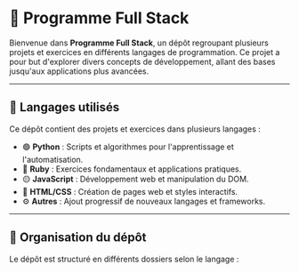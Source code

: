 # 🚀 Programme Full Stack

Bienvenue dans **Programme Full Stack**, un dépôt regroupant plusieurs projets
et exercices en différents langages de programmation.
Ce projet a pour but d'explorer divers concepts de développement, allant
des bases jusqu'aux applications plus avancées.

---

## 📌 Langages utilisés

Ce dépôt contient des projets et exercices dans plusieurs langages :

- 🟢 **Python** : Scripts et algorithmes pour l'apprentissage et l'automatisation.
- 🔴 **Ruby** : Exercices fondamentaux et applications pratiques.
- 🟡 **JavaScript** : Développement web et manipulation du DOM.
- 🔵 **HTML/CSS** : Création de pages web et styles interactifs.
- ⚙ **Autres** : Ajout progressif de nouveaux langages et frameworks.

---

## 📂 Organisation du dépôt

Le dépôt est structuré en différents dossiers selon le langage :
